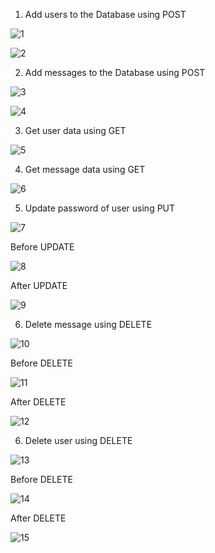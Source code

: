 1. Add users to the Database using POST

![1](files/1.png)

![2](files/3.png)

2. Add messages to the Database using POST

![3](files/2.png)

![4](files/4.png)

3. Get user data using GET

![5](files/6.png)

4. Get message data using GET

![6](files/5.png)

5. Update password of user using PUT

![7](files/7.png)

Before UPDATE

![8](files/10.png)

After UPDATE

![9](files/11.png)

6. Delete message using DELETE

![10](files/12.png)

Before DELETE

![11](files/13.png)

After DELETE

![12](files/14.png)

6. Delete user using DELETE

![13](files/17.png)

Before DELETE

![14](files/15.png)

After DELETE

![15](files/9.png)
